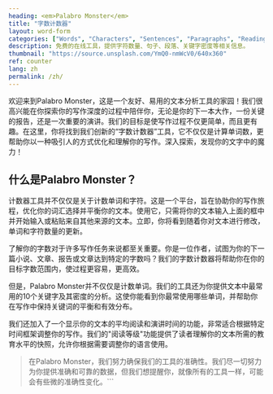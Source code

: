 ```yaml
---
heading: <em>Palabro Monster</em>
title: "字数计数器"
layout: word-form
categories: ["Words", "Characters", "Sentences", "Paragraphs", "Reading Time", "Speaking Time" ]
description: 免费的在线工具，提供字符数量、句子、段落、关键字密度等相关信息。
thumbnail: "https://source.unsplash.com/YmQ0-nmWcV0/640x360"
ref: counter
lang: zh
permalink: /zh/
---
```



欢迎来到Palabro Monster，这是一个友好、易用的文本分析工具的家园！我们很高兴能在你探索你的写作深度的过程中陪伴你，无论是你的下一本大作，一份关键的报告，还是一次重要的演讲。我们的目标是使写作过程不仅更简单，而且更有趣。在这里，你将找到我们创新的“字数计数器”工具，它不仅仅是计算单词数，更帮助你以一种吸引人的方式优化和理解你的写作。深入探索，发现你的文字中的魔力！

## 什么是Palabro Monster？

计数器工具并不仅仅是关于计数单词和字符。这是一个平台，旨在协助你的写作旅程，优化你的词汇选择并平衡你的文本。使用它，只需将你的文本输入上面的框中并开始输入或粘贴来自其他来源的文本。立即，你将看到随着你对文本进行修改，单词和字符数量的更新。

了解你的字数对于许多写作任务来说都至关重要。你是一位作者，试图为你的下一篇小说、文章、报告或文章达到特定的字数吗？我们的字数计数器将帮助你在你的目标字数范围内，使过程更容易，更高效。

但是，Palabro Monster并不仅仅是计数单词。我们的工具还为你提供文本中最常用的10个关键字及其密度的分析。这使你能看到你最常使用哪些单词，并帮助你在写作中保持关键词的平衡和有效分布。

我们还加入了一个显示你的文本的平均阅读和演讲时间的功能，非常适合根据特定时间框架调整你的写作。我们的"阅读等级"功能提供了读者理解你的文本所需的教育水平的快照，允许你根据需要调整你的语言使用。

> 在Palabro Monster，我们努力确保我们的工具的准确性。我们尽一切努力为你提供准确和可靠的数据，但我们想提醒你，就像所有的工具一样，可能会有些微的准确性变化。```
